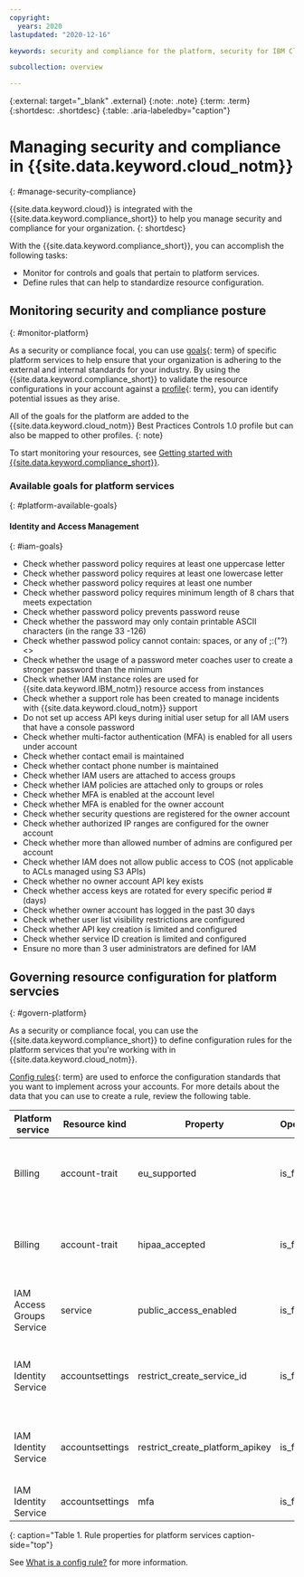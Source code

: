 ```yaml
---
copyright:
  years: 2020
lastupdated: "2020-12-16"

keywords: security and compliance for the platform, security for IBM Cloud, compliance for IBM Cloud, goals, config rules, rules, posture

subcollection: overview

---
```


{:external: target="_blank" .external}
{:note: .note}
{:term: .term}
{:shortdesc: .shortdesc}
{:table: .aria-labeledby="caption"}


# Managing security and compliance in {{site.data.keyword.cloud_notm}}
{: #manage-security-compliance}

{{site.data.keyword.cloud}} is integrated with the {{site.data.keyword.compliance_short}} to help you manage security and compliance for your organization.
{: shortdesc}

With the {{site.data.keyword.compliance_short}}, you can accomplish the following tasks:

* Monitor for controls and goals that pertain to platform services.
* Define rules that can help to standardize resource configuration.

## Monitoring security and compliance posture
{: #monitor-platform}

As a security or compliance focal, you can use [goals](#x2117978){: term} of specific platform services to help ensure that your organization is adhering to the external and internal standards for your industry. By using the {{site.data.keyword.compliance_short}} to validate the resource configurations in your account against a [profile](#x2034950){: term}, you can identify potential issues as they arise.

All of the goals for the platform are added to the {{site.data.keyword.cloud_notm}} Best Practices Controls 1.0 profile but can also be mapped to other profiles.
{: note}

To start monitoring your resources, see [Getting started with {{site.data.keyword.compliance_short}}](/docs/security-compliance?topic-security-compliance-getting-started).

### Available goals for platform services
{: #platform-available-goals}

#### Identity and Access Management
{: #iam-goals}

* Check whether password policy requires at least one uppercase letter
* Check whether password policy requires at least one lowercase letter
* Check whether password policy requires at least one number
* Check whether password policy requires minimum length of 8 chars that meets expectation
* Check whether password policy prevents password reuse
* Check whether the password may only contain printable ASCII characters (in the range 33 -126)
* Check whether passwod policy cannot contain: spaces, or any of \;:("?)<>
* Check whether the usage of a password meter coaches user to create a stronger password than the minimum
* Check whether IAM instance roles are used for {{site.data.keyword.IBM_notm}} resource access from instances
* Check whether a support role has been created to manage incidents with {{site.data.keyword.cloud_notm}} support
* Do not set up access API keys during initial user setup for all IAM users that have a console password
* Check whether multi-factor authentication (MFA) is enabled for all users under account
* Check whether contact email is maintained
* Check whether contact phone number is maintained
* Check whether IAM users are attached to access groups
* Check whether IAM policies are attached only to groups or roles
* Check whether MFA is enabled at the account level
* Check whether MFA is enabled for the owner account
* Check whether security questions are registered for the owner account
* Check whether authorized IP ranges are configured for the owner account
* Check whether more than allowed number of admins are configured per account
* Check whether IAM does not allow public access to COS (not applicable to ACLs managed using S3 APIs)
* Check whether no owner account API key exists
* Check whether access keys are rotated for every specific period # (days)
* Check whether owner account has logged in the past 30 days
* Check whether user list visibility restrictions are configured
* Check whether API key creation is limited and configured
* Check whether service ID creation is limited and configured
* Ensure no more than 3 user administrators are defined for IAM

## Governing resource configuration for platform servcies
{: #govern-platform}

As a security or compliance focal, you can use the {{site.data.keyword.compliance_short}} to define configuration rules for the platform services that you're working with in {{site.data.keyword.cloud_notm}}. 

[Config rules](#x3084914){: term} are used to enforce the configuration standards that you want to implement across your accounts. For more details about the data that you can use to create a rule, review the following table.

| Platform service | Resource kind | Property | Operator | Value | Description |
|---------------|---------------|----------|---------------|-------|-------------|
| Billing | account-trait | eu_supported | is_false | - | Indicates whether the account has the eu_supported flag enabled. |
| Billing | account-trait | hipaa_accepted | is_false | - | Indicates whether the account has the hipaa_accepted flag enabled. |
| IAM Access Groups Service | service | public_access_enabled | is_false | - | Indicates whether the public access feature is enabled. |
| IAM Identity Service | accountsettings | restrict_create_service_id | is_false | - | Indicates whether the restriction on service ID creation is enabled. |
| IAM Identity Service | accountsettings | restrict_create_platform_apikey | is_false | - | Indicates whether the restriction on platform API key creation is enabled. |
| IAM Identity Service | accountsettings | mfa | is_false | - | Indicates the level of MFA that is required. |
{: caption="Table 1. Rule properties for platform services caption-side="top"}

See [What is a config rule?](/docs/security-compliance?topic=security-compliance-what-is-rule) for more information. 
